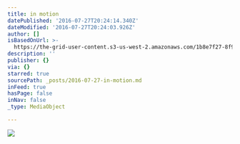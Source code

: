```yaml
---
title: in motion
datePublished: '2016-07-27T20:24:14.340Z'
dateModified: '2016-07-27T20:24:03.926Z'
author: []
isBasedOnUrl: >-
  https://the-grid-user-content.s3-us-west-2.amazonaws.com/1b8e7f27-8f91-4288-9d1b-bf24ed316cc5.jpg
description: ''
publisher: {}
via: {}
starred: true
sourcePath: _posts/2016-07-27-in-motion.md
inFeed: true
hasPage: false
inNav: false
_type: MediaObject

---
```

![](https://the-grid-user-content.s3-us-west-2.amazonaws.com/1b8e7f27-8f91-4288-9d1b-bf24ed316cc5.jpg)